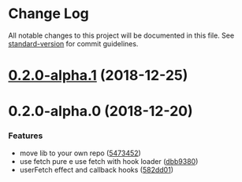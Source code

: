 # Change Log

All notable changes to this project will be documented in this file. See [standard-version](https://github.com/conventional-changelog/standard-version) for commit guidelines.

<a name="0.2.0-alpha.1"></a>
# [0.2.0-alpha.1](https://github.com/brunobertolini/refetty/compare/v0.2.0-alpha.0...v0.2.0-alpha.1) (2018-12-25)



<a name="0.2.0-alpha.0"></a>
# 0.2.0-alpha.0 (2018-12-20)


### Features

* move lib to your own repo ([5473452](https://github.com/brunobertolini/refetty/commit/5473452))
* use fetch pure e use fetch with hook loader ([dbb9380](https://github.com/brunobertolini/refetty/commit/dbb9380))
* userFetch effect and callback hooks ([582dd01](https://github.com/brunobertolini/refetty/commit/582dd01))
